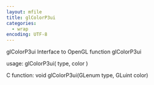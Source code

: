 ```yaml
---
layout: mfile
title: glColorP3ui
categories:
  - wrap
encoding: UTF-8
---
```


glColorP3ui  Interface to OpenGL function glColorP3ui

usage:  glColorP3ui( type, color )

C function:  void glColorP3ui(GLenum type, GLuint color)